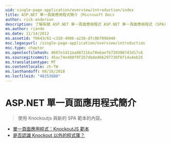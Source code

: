```yaml
---
uid: single-page-application/overview/introduction/index
title: ASP.NET 單一頁面應用程式簡介 |Microsoft Docs
author: rick-anderson
description: 了解有關 ASP.NET 單一頁面應用程式 ASP.NET 單一頁面應用程式 (SPA) 可協助您建置應用程式包含大量的用戶端 interacti...
ms.author: riande
ms.date: 11/14/2012
ms.assetid: f0643c61-c310-4906-a238-dfc86f09b940
msc.legacyurl: /single-page-application/overview/introduction
msc.type: chapter
ms.openlocfilehash: 8607e1d11aa087216a70e6aefb720308743d17c6
ms.sourcegitcommit: 45ac74e400f9f2b7dbded66297730f6f14a4eb25
ms.translationtype: MT
ms.contentlocale: zh-TW
ms.lasthandoff: 08/16/2018
ms.locfileid: "48253608"
---
```

<a name="introduction-to-aspnet-single-page-application"></a>ASP.NET 單一頁面應用程式簡介
====================
> 使用 Knockoutjs 與新的 SPA 範本的內容。


- [單一頁面應用程式：KnockoutJS 範本](knockoutjs-template.md)
- [是否認識 Knockout 以外的程式庫？](other-libraries.md)
